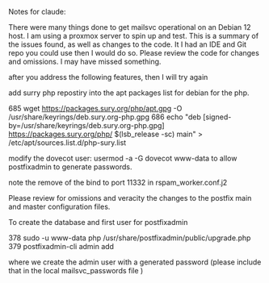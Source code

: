 
Notes for claude:

There were many things done to get mailsvc operational on an Debian 12 host. I am using a proxmox server to spin up and test.
This is a summary of the issues found, as well as changes to the code.  It I had an IDE and Git repo you could use then I would do so.
Please review the code for changes and omissions.  I may have missed something.

after you address the following features, then I will try again

add surry php repostiry into the apt packages list for debian for the php.  
 
685  wget https://packages.sury.org/php/apt.gpg -O /usr/share/keyrings/deb.sury.org-php.gpg
686  echo "deb [signed-by=/usr/share/keyrings/deb.sury.org-php.gpg] https://packages.sury.org/php/ $(lsb_release -sc) main" > /etc/apt/sources.list.d/php-sury.list

modify the dovecot user:  usermod -a -G dovecot www-data
to allow postfixadmin to generate passwords.  

note the remove of the bind to port 11332 in rspam_worker.conf.j2

Please review for omissions and veracity the changes to the postfix main and master configuration files.

To create the database and first user for postfixadmin 

  378  sudo -u www-data php /usr/share/postfixadmin/public/upgrade.php
  379  postfixadmin-cli admin add

where we create the admin user with a generated password (please include that in the local mailsvc_passwords file )


